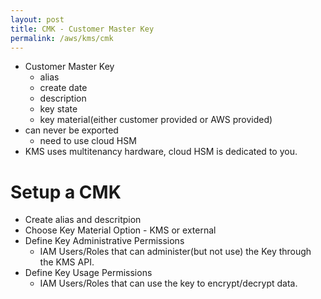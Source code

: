 ```yaml
---
layout: post
title: CMK - Customer Master Key
permalink: /aws/kms/cmk
---
```


- Customer Master Key
  - alias
  - create date
  - description
  - key state
  - key material(either customer provided or AWS provided)
- can never be exported
  - need to use cloud HSM
- KMS uses multitenancy hardware, cloud HSM is dedicated to you.

# Setup a CMK
- Create alias and descritpion
- Choose Key Material Option - KMS or external
- Define Key Administrative Permissions
  - IAM Users/Roles that can administer(but not use) the Key through the KMS API.
- Define Key Usage Permissions
  - IAM Users/Roles that can use the key to encrypt/decrypt data.
